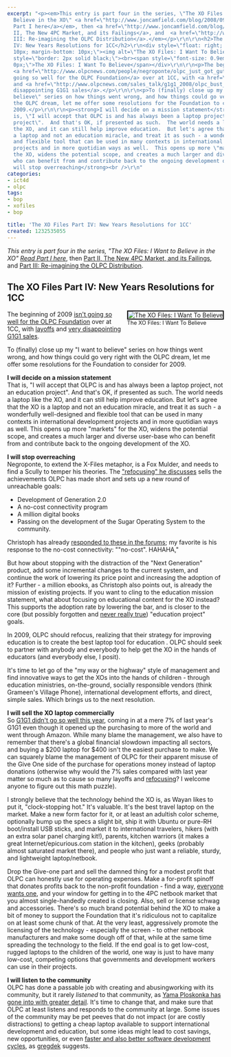 ```yaml
---
excerpt: "<p><em>This entry is part four in the series, \"The XO Files: I Want to
  Believe in the XO\" <a href=\"http://www.joncamfield.com/blog/2008/09/i_want_to_believe.html\">Read
  Part I here</a></em>, then <a href=\"http://www.joncamfield.com/blog/2008/09/the_xo_files_part_ii_the_new_4.html\">Part
  II, The New 4PC Market, and its Failings</a>, and  <a href=\"http://www.joncamfield.com/blog/2008/09/iwtb_part_iii_reimagining_the.html\">Part
  III: Re-imagining the OLPC Distribution</a>.</em></p>\r\n\r\n<h2>The XO Files Part
  IV: New Years Resolutions for 1CC</h2>\r\n<div style=\"float: right; margin-left:
  10px; margin-bottom: 10px;\"><img alt=\"The XO Files: I Want To Believe\" src=\"http://joncamfield.com//images/xo-files-i-want-to-believe_sm.jpg\"
  style=\"border: 2px solid black;\"><br><span style=\"font-size: 0.9em; margin-top:
  0px;\">The XO Files: I Want To Believe</span></div>\r\n\r\n<p>The beginning of 2009
  <a href=\"http://www.olpcnews.com/people/negroponte/olpc_just_got_gutted.html\">isn't
  going so well for the OLPC Foundation</a> over at 1CC, with <a href=\"http://www.olpcnews.com/people/leadership/give_one_gone_one_olpc_developer.html\">layoffs</a>
  and <a href=\"http://www.olpcnews.com/sales_talk/g1g1_2008/olpc_bust_g1g1_2008_sales.html\">very
  disappointing G1G1 sales</a>.</p>\r\n\r\n<p>To (finally) close up my \"I want to
  believe\" series on how things went wrong, and how things could go very right with
  the OLPC dream, let me offer some resolutions for the Foundation to consider for
  2009.</p>\r\n\r\n<p><strong>I will decide on a mission statement</strong><br />\r\nThat
  is, \"I will accept that OLPC is and has always been a laptop project, not an education
  project\".  And that's OK, if presented as such.  The world needs a laptop like
  the XO, and it can still help improve education.  But let's agree that the XO is
  a laptop and not an education miracle, and treat it as such - a wonderfully well-designed
  and flexible tool that can be used in many contexts in international development
  projects and in more quotidian ways as well.  This opens up more \"markets\" for
  the XO, widens the potential scope, and creates a much larger and diverse user-base
  who can benefit from and contribute back to the ongoing development of the XO.</p>\r\n\r\n<p><strong>I
  will stop overreaching</strong><br />\r\n"
categories:
- ict4d
- olpc
tags:
- bop
- xofiles
- bop

title: 'The XO Files Part IV: New Years Resolutions for 1CC'
created: 1232535055
---
```

<p><em>This entry is part four in the series, "The XO Files: I Want to Believe in the XO" <a href="http://www.joncamfield.com/blog/2008/09/i_want_to_believe.html">Read Part I here</a></em>, then <a href="http://www.joncamfield.com/blog/2008/09/the_xo_files_part_ii_the_new_4.html">Part II, The New 4PC Market, and its Failings</a>, and  <a href="http://www.joncamfield.com/blog/2008/09/iwtb_part_iii_reimagining_the.html">Part III: Re-imagining the OLPC Distribution</a>.</em></p>

<h2>The XO Files Part IV: New Years Resolutions for 1CC</h2>
<div style="float: right; margin-left: 10px; margin-bottom: 10px;"><img alt="The XO Files: I Want To Believe" src="http://joncamfield.com//images/xo-files-i-want-to-believe_sm.jpg" style="border: 2px solid black;"><br><span style="font-size: 0.9em; margin-top: 0px;">The XO Files: I Want To Believe</span></div>

<p>The beginning of 2009 <a href="http://www.olpcnews.com/people/negroponte/olpc_just_got_gutted.html">isn't going so well for the OLPC Foundation</a> over at 1CC, with <a href="http://www.olpcnews.com/people/leadership/give_one_gone_one_olpc_developer.html">layoffs</a> and <a href="http://www.olpcnews.com/sales_talk/g1g1_2008/olpc_bust_g1g1_2008_sales.html">very disappointing G1G1 sales</a>.</p>

<p>To (finally) close up my "I want to believe" series on how things went wrong, and how things could go very right with the OLPC dream, let me offer some resolutions for the Foundation to consider for 2009.</p>

<p><strong>I will decide on a mission statement</strong><br />
That is, "I will accept that OLPC is and has always been a laptop project, not an education project".  And that's OK, if presented as such.  The world needs a laptop like the XO, and it can still help improve education.  But let's agree that the XO is a laptop and not an education miracle, and treat it as such - a wonderfully well-designed and flexible tool that can be used in many contexts in international development projects and in more quotidian ways as well.  This opens up more "markets" for the XO, widens the potential scope, and creates a much larger and diverse user-base who can benefit from and contribute back to the ongoing development of the XO.</p>

<p><strong>I will stop overreaching</strong><br />
<!--break-->
Negroponte, to extend the X-Files metaphor, is a Fox Mulder, and needs to find a Scully to temper his theories.  The <a href="http://www.olpcnews.com/gallery/olpc-is-refocusing-for-2009.html">"refocusing" he discusses</a> sells the achievements OLPC has made short and sets up a new round of unreachable goals:</p>

<ul><li>Development of Generation 2.0 </li><li>A no-cost connectivity program</li><li>A million digital books</li><li>Passing on the development of the Sugar Operating System to the community.</li></ul>

<p>Christoph has already <a href="http://www.olpcnews.com/forum/index.php?topic=4228.0">responded to these in the forums</a>; my favorite is his response to the no-cost connectivity: ""no-cost". HAHAHA,"</p>

<p>But how about stopping with the distraction of the "Next Generation" product, add some incremental changes to the current system, and continue the work of lowering its price point and increasing the adoption of it?  Further - a million ebooks, as Christoph also points out, is already the mission of existing projects.  If you want to cling to the education mission statement, what about focusing on educational content for the XO instead?  This supports the adoption rate by lowering the bar, and is closer to the core (but possibly forgotten and <a href="http://www.olpcnews.com/implementation/plan/ivan_krstic_olpc_doe.html">never really true</a>) "education project" goals.  </p>

<p>In 2009, OLPC should refocus, realizing that their strategy for improving education is to create the best laptop tool for education .  OLPC should seek to partner with anybody and everybody to help get the XO in the hands of educators (and everybody else, I posit).</p>

<p>It's time to let go of the "my way or the highway" style of management and find innovative ways to get the XOs into the hands of children - through education ministries, on-the-ground, socially responsible vendors (think Grameen's Village Phone), international development efforts, and direct, simple sales.  Which brings us to the next resolution.</p>

<p><strong>I will sell the XO laptop commercially</strong><br />
So <a href="http://www.olpcnews.com/sales_talk/g1g1_2008/olpc_bust_g1g1_2008_sales.html">G1G1 didn't go so well this year</a>, coming in at a mere 7% of last year's G1G1 even though it opened up the purchasing to more of the world and went through Amazon.  While many blame the management, we also have to remember that there's a global financial slowdown impacting all sectors, and buying a $200 laptop for $400 isn't the easiest purchase to make.  We can squarely blame the management of OLPC for their apparent misuse of the Give One side of the purchase for operations money instead of laptop donations (otherwise why would the 7% sales compared with last year matter so much as to cause so many layoffs and <a href="http://www.olpcnews.com/gallery/olpc-is-refocusing-for-2009.html">refocusing</a>? I welcome anyone to figure out this math puzzle).</p>

<p>I strongly believe that the technology behind the XO is, as Wayan likes to put it, "clock-stopping hot."  It's valuable.  It's the best travel laptop on the market.  Make a new form factor for it, or at least an adultish color scheme, optionally bump up the specs a slight bit, ship it with Ubuntu or pure-RH boot/install USB sticks, and market it to international travelers, hikers (with an extra solar panel charging kit!), parents, kitchen warriors (it makes a great Internet/epicurious.com station in the kitchen), geeks (probably almost saturated market there), and people who just want a reliable, sturdy, and lightweight laptop/netbook.</p>

<p>Drop the Give-one part and sell the damned thing for a modest profit that OLPC can honestly use for operating expenses.  Make a for-profit spinoff that donates profits back to the non-profit foundation - find a way, <a href="http://www.olpcnews.com/implementation/plan/community_solutions_to_deployment_scale.html">everyone</a> <a href="http://www.olpcnews.com/commentary/press/one_laptop_per_adult_hp_1035nr.html">wants one</a>, and your window for getting in to the 4PC netbook market that you almost single-handedly created is closing.  Also, sell or license schwag and accessories.  There's so much brand potential behind the XO to make a bit of money to support the Foundation that it's ridiculous not to capitalize on at least some chunk of that.  At the very least, aggressively promote the licensing of the technology - especially the screen - to other netbook manufacturers and make some dough off of that, while at the same time spreading the technology to the field.  If the end goal is to get low-cost, rugged laptops to the children of the world, one way is just to have many low-cost, competing options that governments and development workers can use in their projects.</p>

<p><strong>I will listen to the community</strong><br />
OLPC has done a passable job with creating and abusingworking with its community, but it rarely <em>listened</em> to that community, as <a href="http://www.olpcnews.com/implementation/plan/community_solutions_to_deployment_scale.html">Yama Ploskonka has gone into with greater detail</a>.  It's time to change that, and make sure that OLPC at least listens and responds to the community at large.  Some issues of the community may be pet peeves that do not impact (or are costly distractions) to getting a cheap laptop available to support international development and education, but some ideas might lead to cost savings, new opportunities, or even <a href="http://gregdek.livejournal.com/43698.html">faster and also better software development cycles</a>, as <a href="http://gregdek.livejournal.com/43698.html">gregdek</a> suggests.</p>
